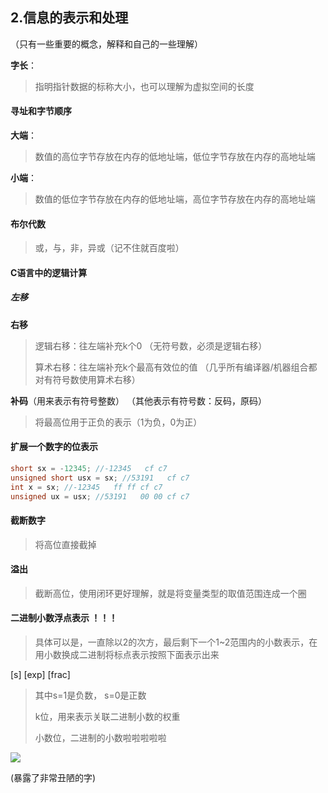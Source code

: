 ## 2.信息的表示和处理

（只有一些重要的概念，解释和自己的一些理解）

**字长**：

> 指明指针数据的标称大小，也可以理解为虚拟空间的长度

#### 寻址和字节顺序

**大端**：

> 数值的高位字节存放在内存的低地址端，低位字节存放在内存的高地址端

**小端**：

> 数值的低位字节存放在内存的低地址端，高位字节存放在内存的高地址端

#### 布尔代数

> 或，与，非，异或（记不住就百度啦）

#### C语言中的逻辑计算

##### 左移

**右移**

>逻辑右移：往左端补充k个0 （无符号数，必须是逻辑右移）
>
>算术右移：往左端补充k个最高有效位的值 （几乎所有编译器/机器组合都对有符号数使用算术右移）

**补码**（用来表示有符号整数）   （其他表示有符号数：反码，原码）

> 将最高位用于正负的表示（1为负，0为正）

#### 扩展一个数字的位表示

```c
short sx = -12345; //-12345   cf c7
unsigned short usx = sx; //53191   cf c7
int x = sx; //-12345   ff ff cf c7
unsigned ux = usx; //53191   00 00 cf c7
```

#### 截断数字

> 将高位直接截掉

#### 溢出

> 截断高位，使用闭环更好理解，就是将变量类型的取值范围连成一个圈

#### 二进制小数浮点表示 ！！！

>具体可以是，一直除以2的次方，最后剩下一个1~2范围内的小数表示，在用小数换成二进制将标点表示按照下面表示出来

 [s] [exp] [frac]

>其中s=1是负数， s=0是正数
>
>k位，用来表示关联二进制小数的权重
>
>小数位，二进制的小数啦啦啦啦啦

![](D:\Work\GithubPage\iridescense.github.io\summary\CSAPP\img\hh1.jpg)

(暴露了非常丑陋的字)

